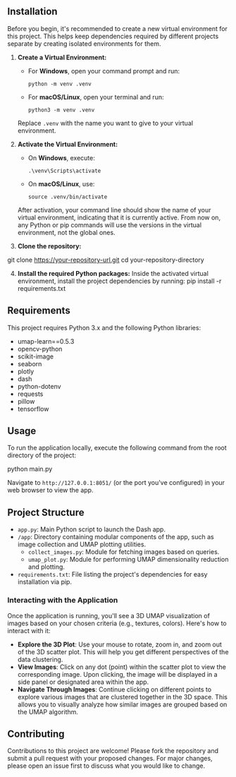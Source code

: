 ## Installation

Before you begin, it's recommended to create a new virtual environment for this project. This helps keep dependencies required by different projects separate by creating isolated environments for them.

1. **Create a Virtual Environment:**
   
   - For **Windows**, open your command prompt and run:
     ```
     python -m venv .venv
     ```
   
   - For **macOS/Linux**, open your terminal and run:
     ```
     python3 -m venv .venv
     ```
   Replace `.venv` with the name you want to give to your virtual environment.

2. **Activate the Virtual Environment:**
   
   - On **Windows**, execute:
     ```
     .\venv\Scripts\activate
     ```
   
   - On **macOS/Linux**, use:
     ```
     source .venv/bin/activate
     ```
   After activation, your command line should show the name of your virtual environment, indicating that it is currently active. From now on, any Python or pip commands will use the versions in the virtual environment, not the global ones.

3. **Clone the repository:**

git clone https://your-repository-url.git
cd your-repository-directory

4. **Install the required Python packages:**
Inside the activated virtual environment, install the project dependencies by running:
pip install -r requirements.txt

## Requirements

This project requires Python 3.x and the following Python libraries:

- umap-learn==0.5.3 
- opencv-python 
- scikit-image 
- seaborn
- plotly
- dash
- python-dotenv
- requests
- pillow
- tensorflow

## Usage

To run the application locally, execute the following command from the root directory of the project:

python main.py

Navigate to `http://127.0.0.1:8051/` (or the port you've configured) in your web browser to view the app.


## Project Structure

- `app.py`: Main Python script to launch the Dash app.
- `/app`: Directory containing modular components of the app, such as image collection and UMAP plotting utilities.
  - `collect_images.py`: Module for fetching images based on queries.
  - `umap_plot.py`: Module for performing UMAP dimensionality reduction and plotting.
- `requirements.txt`: File listing the project's dependencies for easy installation via pip.

### Interacting with the Application

Once the application is running, you'll see a 3D UMAP visualization of images based on your chosen criteria (e.g., textures, colors). Here's how to interact with it:

- **Explore the 3D Plot**: Use your mouse to rotate, zoom in, and zoom out of the 3D scatter plot. This will help you get different perspectives of the data clustering.
- **View Images**: Click on any dot (point) within the scatter plot to view the corresponding image. Upon clicking, the image will be displayed in a side panel or designated area within the app.
- **Navigate Through Images**: Continue clicking on different points to explore various images that are clustered together in the 3D space. This allows you to visually analyze how similar images are grouped based on the UMAP algorithm.


## Contributing

Contributions to this project are welcome! Please fork the repository and submit a pull request with your proposed changes. For major changes, please open an issue first to discuss what you would like to change.
